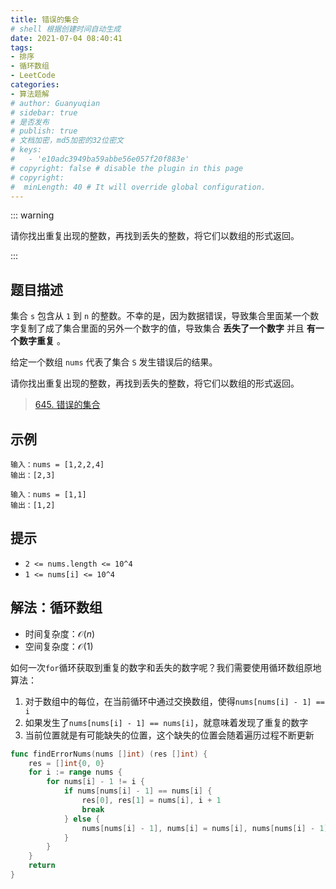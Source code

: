 ```yaml
---
title: 错误的集合
# shell 根据创建时间自动生成
date: 2021-07-04 08:40:41
tags:
- 排序
- 循环数组
- LeetCode
categories:
- 算法题解
# author: Guanyuqian
# sidebar: true
# 是否发布
# publish: true
# 文档加密，md5加密的32位密文
# keys:
# 	- 'e10adc3949ba59abbe56e057f20f883e'
# copyright: false # disable the plugin in this page 
# copyright:
#  minLength: 40 # It will override global configuration. 
---
```


::: warning

请你找出重复出现的整数，再找到丢失的整数，将它们以数组的形式返回。

:::

<!-- more -->

## 题目描述

集合 `s` 包含从 `1` 到 `n` 的整数。不幸的是，因为数据错误，导致集合里面某一个数字复制了成了集合里面的另外一个数字的值，导致集合 **丢失了一个数字** 并且 **有一个数字重复** 。

给定一个数组 `nums` 代表了集合 `S` 发生错误后的结果。

请你找出重复出现的整数，再找到丢失的整数，将它们以数组的形式返回。

> [645. 错误的集合](https://leetcode-cn.com/problems/set-mismatch/)

## 示例

```
输入：nums = [1,2,2,4]
输出：[2,3]

输入：nums = [1,1]
输出：[1,2]
```



## 提示

- `2 <= nums.length <= 10^4`
- `1 <= nums[i] <= 10^4`

## 解法：循环数组

- 时间复杂度：$\mathcal{O}(n)$
- 空间复杂度：$\mathcal{O}(1)$

如何一次`for`循环获取到重复的数字和丢失的数字呢？我们需要使用循环数组原地算法：

1. 对于数组中的每位，在当前循环中通过交换数组，使得`nums[nums[i] - 1] == i`
2. 如果发生了`nums[nums[i] - 1] == nums[i]`，就意味着发现了重复的数字
3. 当前位置就是有可能缺失的位置，这个缺失的位置会随着遍历过程不断更新

```go
func findErrorNums(nums []int) (res []int) {
    res = []int{0, 0}
    for i := range nums {
        for nums[i] - 1 != i {
            if nums[nums[i] - 1] == nums[i] {
                res[0], res[1] = nums[i], i + 1
                break
            } else {
                nums[nums[i] - 1], nums[i] = nums[i], nums[nums[i] - 1]
            }
        }
    }
    return
}
```

